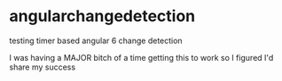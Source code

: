 # angularchangedetection
testing timer based angular 6 change detection

I was having a MAJOR bitch of a time getting this to work so I figured I'd share my success
